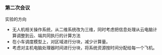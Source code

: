 ### 第二次会议

实验的方向

- 无人机相关操作系统，从二维系统改为三维，同时考虑把信息处理从云电脑计算调整到云、端共同执行的计算方法
- 在小车调度模型上，对区域进行分块，减少计算量。
- 考虑对主机电脑处理器时间进行分块，将系统资源按时间分配给每一个飞机。

